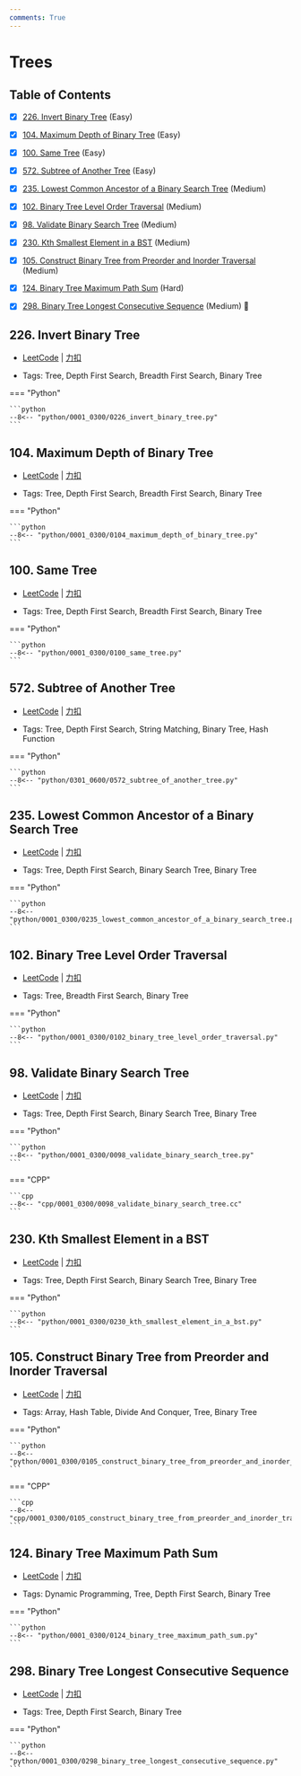 ```yaml
---
comments: True
---
```


# Trees

## Table of Contents

- [x] [226. Invert Binary Tree](#226-invert-binary-tree) (Easy)
- [x] [104. Maximum Depth of Binary Tree](#104-maximum-depth-of-binary-tree) (Easy)
- [x] [100. Same Tree](#100-same-tree) (Easy)
- [x] [572. Subtree of Another Tree](#572-subtree-of-another-tree) (Easy)
- [x] [235. Lowest Common Ancestor of a Binary Search Tree](#235-lowest-common-ancestor-of-a-binary-search-tree) (Medium)
- [x] [102. Binary Tree Level Order Traversal](#102-binary-tree-level-order-traversal) (Medium)
- [x] [98. Validate Binary Search Tree](#98-validate-binary-search-tree) (Medium)
- [x] [230. Kth Smallest Element in a BST](#230-kth-smallest-element-in-a-bst) (Medium)
- [x] [105. Construct Binary Tree from Preorder and Inorder Traversal](#105-construct-binary-tree-from-preorder-and-inorder-traversal) (Medium)
- [x] [124. Binary Tree Maximum Path Sum](#124-binary-tree-maximum-path-sum) (Hard)
- [x] [298. Binary Tree Longest Consecutive Sequence](#298-binary-tree-longest-consecutive-sequence) (Medium) 👑


## 226. Invert Binary Tree

-    [LeetCode](https://leetcode.com/problems/invert-binary-tree/) | [力扣](https://leetcode.cn/problems/invert-binary-tree/)

-   Tags: Tree, Depth First Search, Breadth First Search, Binary Tree

=== "Python"

    ```python
    --8<-- "python/0001_0300/0226_invert_binary_tree.py"
    ```



## 104. Maximum Depth of Binary Tree

-    [LeetCode](https://leetcode.com/problems/maximum-depth-of-binary-tree/) | [力扣](https://leetcode.cn/problems/maximum-depth-of-binary-tree/)

-   Tags: Tree, Depth First Search, Breadth First Search, Binary Tree

=== "Python"

    ```python
    --8<-- "python/0001_0300/0104_maximum_depth_of_binary_tree.py"
    ```



## 100. Same Tree

-    [LeetCode](https://leetcode.com/problems/same-tree/) | [力扣](https://leetcode.cn/problems/same-tree/)

-   Tags: Tree, Depth First Search, Breadth First Search, Binary Tree

=== "Python"

    ```python
    --8<-- "python/0001_0300/0100_same_tree.py"
    ```



## 572. Subtree of Another Tree

-    [LeetCode](https://leetcode.com/problems/subtree-of-another-tree/) | [力扣](https://leetcode.cn/problems/subtree-of-another-tree/)

-   Tags: Tree, Depth First Search, String Matching, Binary Tree, Hash Function

=== "Python"

    ```python
    --8<-- "python/0301_0600/0572_subtree_of_another_tree.py"
    ```



## 235. Lowest Common Ancestor of a Binary Search Tree

-    [LeetCode](https://leetcode.com/problems/lowest-common-ancestor-of-a-binary-search-tree/) | [力扣](https://leetcode.cn/problems/lowest-common-ancestor-of-a-binary-search-tree/)

-   Tags: Tree, Depth First Search, Binary Search Tree, Binary Tree

=== "Python"

    ```python
    --8<-- "python/0001_0300/0235_lowest_common_ancestor_of_a_binary_search_tree.py"
    ```



## 102. Binary Tree Level Order Traversal

-    [LeetCode](https://leetcode.com/problems/binary-tree-level-order-traversal/) | [力扣](https://leetcode.cn/problems/binary-tree-level-order-traversal/)

-   Tags: Tree, Breadth First Search, Binary Tree

=== "Python"

    ```python
    --8<-- "python/0001_0300/0102_binary_tree_level_order_traversal.py"
    ```



## 98. Validate Binary Search Tree

-    [LeetCode](https://leetcode.com/problems/validate-binary-search-tree/) | [力扣](https://leetcode.cn/problems/validate-binary-search-tree/)

-   Tags: Tree, Depth First Search, Binary Search Tree, Binary Tree

=== "Python"

    ```python
    --8<-- "python/0001_0300/0098_validate_binary_search_tree.py"
    ```

=== "CPP"

    ```cpp
    --8<-- "cpp/0001_0300/0098_validate_binary_search_tree.cc"
    ```



## 230. Kth Smallest Element in a BST

-    [LeetCode](https://leetcode.com/problems/kth-smallest-element-in-a-bst/) | [力扣](https://leetcode.cn/problems/kth-smallest-element-in-a-bst/)

-   Tags: Tree, Depth First Search, Binary Search Tree, Binary Tree

=== "Python"

    ```python
    --8<-- "python/0001_0300/0230_kth_smallest_element_in_a_bst.py"
    ```



## 105. Construct Binary Tree from Preorder and Inorder Traversal

-    [LeetCode](https://leetcode.com/problems/construct-binary-tree-from-preorder-and-inorder-traversal/) | [力扣](https://leetcode.cn/problems/construct-binary-tree-from-preorder-and-inorder-traversal/)

-   Tags: Array, Hash Table, Divide And Conquer, Tree, Binary Tree

=== "Python"

    ```python
    --8<-- "python/0001_0300/0105_construct_binary_tree_from_preorder_and_inorder_traversal.py"
    ```

=== "CPP"

    ```cpp
    --8<-- "cpp/0001_0300/0105_construct_binary_tree_from_preorder_and_inorder_traversal.cc"
    ```



## 124. Binary Tree Maximum Path Sum

-    [LeetCode](https://leetcode.com/problems/binary-tree-maximum-path-sum/) | [力扣](https://leetcode.cn/problems/binary-tree-maximum-path-sum/)

-   Tags: Dynamic Programming, Tree, Depth First Search, Binary Tree

=== "Python"

    ```python
    --8<-- "python/0001_0300/0124_binary_tree_maximum_path_sum.py"
    ```



## 298. Binary Tree Longest Consecutive Sequence

-    [LeetCode](https://leetcode.com/problems/binary-tree-longest-consecutive-sequence/) | [力扣](https://leetcode.cn/problems/binary-tree-longest-consecutive-sequence/)

-   Tags: Tree, Depth First Search, Binary Tree

=== "Python"

    ```python
    --8<-- "python/0001_0300/0298_binary_tree_longest_consecutive_sequence.py"
    ```
